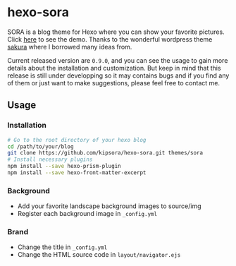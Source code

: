 # hexo-sora
SORA is a blog theme for Hexo where you can show your favorite pictures. Click [here](https://jcyang.moe) to see the demo. Thanks to the wonderful wordpress theme [sakura](https://github.com/mashirozx/Sakura) where I borrowed many ideas from.

Current released version are `0.9.0`, and you can see the usage to gain more details about the installation and customization. But keep in mind that this release is still under developping so it may contains bugs and if you find any of them or just want to make suggestions, please feel free to contact me. 

## Usage
### Installation
```bash
# Go to the root directory of your hexo blog
cd /path/to/your/blog
git clone https://github.com/kipsora/hexo-sora.git themes/sora
# Install necessary plugins
npm install --save hexo-prism-plugin
npm install --save hexo-front-matter-excerpt
```

### Background
* Add your favorite landscape background images to source/img
* Register each background image in `_config.yml`

### Brand
* Change the title in `_config.yml`
* Change the HTML source code in `layout/navigator.ejs`
